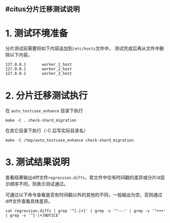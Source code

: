 #citus分片迁移测试说明
---
# 1. 测试环境准备
分片测试前需要将如下内容追加到`/etc/hosts`文件中， 测试完成后再从文件中删除以下内容。

	127.0.0.1       worker_1_host
	127.0.0.1       worker_2_host
	127.0.0.1       worker_3_host

# 2. 分片迁移测试执行

在 `auto_testcase_enhance` 目录下执行

	make -C . check-shard_migration

在其它目录下执行（-C 后写实际目录名）

	make -C /tmp/auto_testcase_enhance check-shard_migration

# 3. 测试结果说明
查看结果输出diff文件`regression.diffs`，若文件中仅有时间戳的差异或分片id显示顺序不同，则表示测试通过。

可通过以下命令查看是否有时间戳以外的其他的不同，一般输出为空，否则通过diff文件查看具体差异。

	cat regression.diffs | grep '^[-|+]' | grep -v '^---' | grep -v '^+++' | grep -v '^[-|+]NOTICE'
